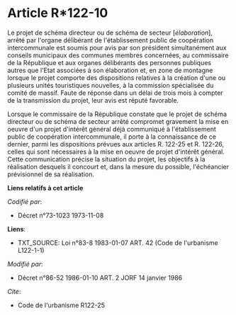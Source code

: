 # Article R*122-10

Le projet de schéma directeur ou de schéma de secteur [*élaboration*], arrêté par l'organe délibérant de l'établissement
public de coopération intercommunale est soumis pour avis par son président simultanément aux conseils municipaux des
communes membres concernées, au commissaire de la République et aux organes délibérants des personnes publiques autres que
l'Etat associées à son élaboration et, en zone de montagne lorsque le projet comporte des dispositions relatives à la
création d'une ou plusieurs unités touristiques nouvelles, à la commission spécialisée du comité de massif. Faute de réponse
dans un délai de trois mois à compter de la transmission du projet, leur avis est réputé favorable.

Lorsque le commissaire de la République constate que le projet de schéma directeur ou de schéma de secteur arrêté compromet
gravement la mise en oeuvre d'un projet d'intérêt général déjà communiqué à l'établissement public de coopération
intercommunale, il porte à la connaissance de ce dernier, parmi les dispositions prévues aux articles R. 122-25 et R. 122-26,
celles qui sont nécessaires à la mise en oeuvre de projet d'intérêt général. Cette communication précise la situation du
projet, les objectifs à la réalisation desquels il concourt et, dans la mesure du possible, l'échéancier prévisionnel de sa
réalisation.

**Liens relatifs à cet article**

_Codifié par_:

  - Décret n°73-1023 1973-11-08

**Liens**:

  - TXT_SOURCE: Loi n°83-8 1983-01-07 ART. 42 (Code de l'urbanisme L122-1-1)

_Modifié par_:

  - Décret n°86-52 1986-01-10 ART. 2 JORF 14 janvier 1986

_Cite_:

  - Code de l'urbanisme R122-25
